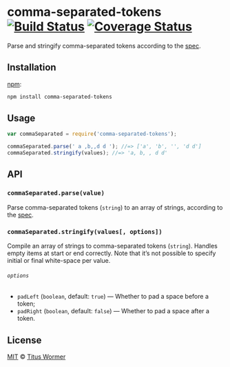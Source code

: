 # comma-separated-tokens [![Build Status][travis-badge]][travis] [![Coverage Status][codecov-badge]][codecov]

Parse and stringify comma-separated tokens according to the [spec][].

## Installation

[npm][]:

```bash
npm install comma-separated-tokens
```

## Usage

```javascript
var commaSeparated = require('comma-separated-tokens');

commaSeparated.parse(' a ,b,,d d '); //=> ['a', 'b', '', 'd d']
commaSeparated.stringify(values); //=> 'a, b, , d d'
```

## API

### `commaSeparated.parse(value)`

Parse comma-separated tokens (`string`) to an array of strings, according
to the [spec][].

### `commaSeparated.stringify(values[, options])`

Compile an array of strings to comma-separated tokens (`string`).
Handles empty items at start or end correctly.
Note that it’s not possible to specify initial or final
white-space per value.

###### `options`

*   `padLeft` (`boolean`, default: `true`)
    — Whether to pad a space before a token;
*   `padRight` (`boolean`, default: `false`)
    — Whether to pad a space after a token.

## License

[MIT][license] © [Titus Wormer][author]

<!-- Definitions -->

[travis-badge]: https://img.shields.io/travis/wooorm/comma-separated-tokens.svg

[travis]: https://travis-ci.org/wooorm/comma-separated-tokens

[codecov-badge]: https://img.shields.io/codecov/c/github/wooorm/comma-separated-tokens.svg

[codecov]: https://codecov.io/github/wooorm/comma-separated-tokens

[npm]: https://docs.npmjs.com/cli/install

[license]: LICENSE

[author]: http://wooorm.com

[spec]: https://html.spec.whatwg.org/#comma-separated-tokens
